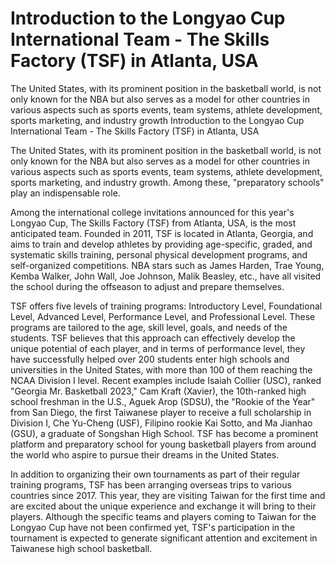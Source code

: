 # Introduction to the Longyao Cup International Team - The Skills Factory (TSF) in Atlanta, USA

The United States, with its prominent position in the basketball world, is not only known for the NBA but also serves as a model for other countries in various aspects such as sports events, team systems, athlete development, sports marketing, and industry growth 
 Introduction to the Longyao Cup International Team - The Skills Factory (TSF) in Atlanta, USA

The United States, with its prominent position in the basketball world, is not only known for the NBA but also serves as a model for other countries in various aspects such as sports events, team systems, athlete development, sports marketing, and industry growth. Among these, "preparatory schools" play an indispensable role.

Among the international college invitations announced for this year's Longyao Cup, The Skills Factory (TSF) from Atlanta, USA, is the most anticipated team. Founded in 2011, TSF is located in Atlanta, Georgia, and aims to train and develop athletes by providing age-specific, graded, and systematic skills training, personal physical development programs, and self-organized competitions. NBA stars such as James Harden, Trae Young, Kemba Walker, John Wall, Joe Johnson, Malik Beasley, etc., have all visited the school during the offseason to adjust and prepare themselves.

TSF offers five levels of training programs: Introductory Level, Foundational Level, Advanced Level, Performance Level, and Professional Level. These programs are tailored to the age, skill level, goals, and needs of the students. TSF believes that this approach can effectively develop the unique potential of each player, and in terms of performance level, they have successfully helped over 200 students enter high schools and universities in the United States, with more than 100 of them reaching the NCAA Division I level. Recent examples include Isaiah Collier (USC), ranked "Georgia Mr. Basketball 2023," Cam Kraft (Xavier), the 10th-ranked high school freshman in the U.S., Aguek Arop (SDSU), the "Rookie of the Year" from San Diego, the first Taiwanese player to receive a full scholarship in Division I, Che Yu-Cheng (USF), Filipino rookie Kai Sotto, and Ma Jianhao (GSU), a graduate of Songshan High School. TSF has become a prominent platform and preparatory school for young basketball players from around the world who aspire to pursue their dreams in the United States.

In addition to organizing their own tournaments as part of their regular training programs, TSF has been arranging overseas trips to various countries since 2017. This year, they are visiting Taiwan for the first time and are excited about the unique experience and exchange it will bring to their players. Although the specific teams and players coming to Taiwan for the Longyao Cup have not been confirmed yet, TSF's participation in the tournament is expected to generate significant attention and excitement in Taiwanese high school basketball.